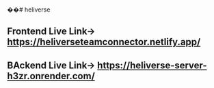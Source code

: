 ��#   h e l i v e r s e 
 

## Frontend Live Link-> https://heliverseteamconnector.netlify.app/


## BAckend Live Link-> https://heliverse-server-h3zr.onrender.com/
 
